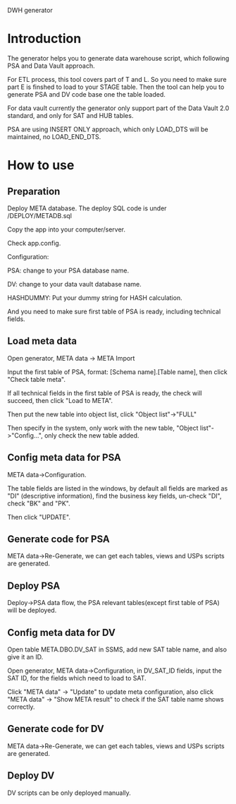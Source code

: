 DWH generator

# Introduction

The generator helps you to generate data warehouse script, which following PSA
and Data Vault approach.

For ETL process, this tool covers part of T and L. So you need to make sure part E is finshed to load to your STAGE table. Then the tool can help you to generate PSA and DV code base one the table loaded.

For data vault currently the generator only support part of the Data Vault 2.0
standard, and only for SAT and HUB tables.

PSA are using INSERT ONLY approach, which only LOAD_DTS will be maintained, no
LOAD_END_DTS.

# How to use

## Preparation

Deploy META database.
The deploy SQL code is under /DEPLOY/METADB.sql

Copy the app into your computer/server.

Check app.config.

Configuration: 

PSA: change to your PSA database name.

DV: change to your data vault database name.

HASHDUMMY: Put your dummy string for HASH calculation.


And you need to make sure first table of PSA is ready, including technical fields.

## Load meta data

Open generator, META data -\> META Import

Input the first table of PSA, format: [Schema name].[Table name], then click
"Check table meta".

If all technical fields in the first table of PSA is ready, the check will
succeed, then click "Load to META".

Then put the new table into object list, click "Object list"-\>"FULL"

Then specify in the system, only work with the new table, "Object
list"-\>"Config…", only check the new table added.

## Config meta data for PSA

META data-\>Configuration.

The table fields are listed in the windows, by default all fields are marked as
"DI" (descriptive information), find the business key fields, un-check "DI",
check "BK" and "PK".

Then click "UPDATE".

## Generate code for PSA

META data-\>Re-Generate, we can get each tables, views and USPs scripts are
generated.

## Deploy PSA

Deploy-\>PSA data flow, the PSA relevant tables(except first table of PSA) will
be deployed.

## Config meta data for DV

Open table META.DBO.DV_SAT in SSMS, add new SAT table name, and also give it an
ID.

Open generator, META data-\>Configuration, in DV_SAT_ID fields, input the SAT
ID, for the fields which need to load to SAT.

Click "META data" -\> "Update" to update meta configuration, also click "META
data" -\> "Show META result" to check if the SAT table name shows correctly.

## Generate code for DV

META data-\>Re-Generate, we can get each tables, views and USPs scripts are
generated.

## Deploy DV

DV scripts can be only deployed manually.
